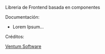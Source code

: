 Libreria de Frontend basada en componentes

Documentación:

* Lorem Ipsum...

Créditos:

[Ventum Software](https://github.com/VentumSoftware)